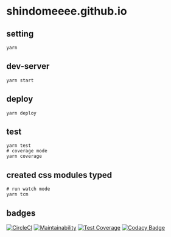 # shindomeeee.github.io

## setting

```
yarn
```

## dev-server

```
yarn start
```

## deploy

```
yarn deploy
```

## test

```
yarn test
# coverage mode
yarn coverage
```

## created css modules typed

```
# run watch mode
yarn tcm
```

## badges

[![CircleCI](https://circleci.com/gh/shindomeeee/shindomeeee.github.io/tree/develop.svg?style=svg)](https://circleci.com/gh/shindomeeee/shindomeeee.github.io/tree/develop)
[![Maintainability](https://api.codeclimate.com/v1/badges/9401498eaa3f36fb62fa/maintainability)](https://codeclimate.com/github/shindomeeee/shindomeeee.github.io/maintainability)
[![Test Coverage](https://api.codeclimate.com/v1/badges/9401498eaa3f36fb62fa/test_coverage)](https://codeclimate.com/github/shindomeeee/shindomeeee.github.io/test_coverage)
[![Codacy Badge](https://api.codacy.com/project/badge/Grade/b23a78bd06364886b91fe672dc2fd1e1)](https://www.codacy.com/app/shindomeeee-user/shindomeeee.github.io?utm_source=github.com&utm_medium=referral&utm_content=shindomeeee/shindomeeee.github.io&utm_campaign=Badge_Grade)
